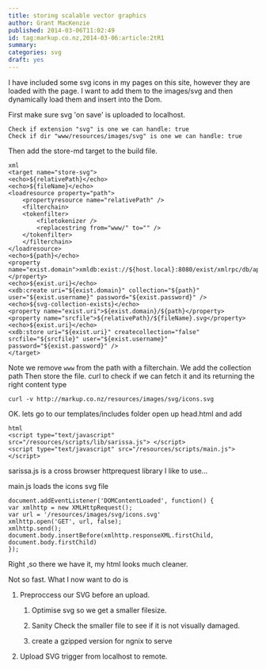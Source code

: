 ```yaml
---
title: storing scalable vector graphics
author: Grant MacKenzie
published: 2014-03-06T11:02:49
id: tag:markup.co.nz,2014-03-06:article:2tR1
summary:
categories: svg
draft: yes
---
```


I have included some svg icons in my pages on this site, however they are loaded  with the page. I want to add them to the images/svg and then dynamically load them and insert into the Dom.

First make sure svg 'on save' is uploaded to localhost.

    Check if extension "svg" is one we can handle: true
    Check if dir "www/resources/images/svg" is one we can handle: true

Then add the store-md target to the build file.

    xml
    <target name="store-svg">
	<echo>${relativePath}</echo>
	<echo>${fileName}</echo>
	<loadresource property="path">
	    <propertyresource name="relativePath" />
	    <filterchain>
		<tokenfilter>
		    <filetokenizer />
		    <replacestring from="www/" to="" />
		</tokenfilter>
	    </filterchain>
	</loadresource>
	<echo>${path}</echo>
	<property name="exist.domain">xmldb:exist://${host.local}:8080/exist/xmlrpc/db/apps/${project.domain}</property>
	<echo>${exist.uri}</echo>
	<xdb:create uri="${exist.domain}" collection="${path}" user="${exist.username}" password="${exist.password}" />
	<echo>${svg-collection-exists}</echo>
	<property name="exist.uri">${exist.domain}/${path}</property>
	<property name="srcfile">${relativePath}/${fileName}.svg</property>
	<echo>${exist.uri}</echo>
	<xdb:store uri="${exist.uri}" createcollection="false" srcfile="${srcfile}" user="${exist.username}" password="${exist.password}" />
    </target>

Note we remove ```www``` from the path with a filterchain.
We add the collection path
Then store the file. 	curl to check if we can fetch it and its returning the right content type

    curl -v http://markup.co.nz/resources/images/svg/icons.svg

OK. lets go to our templates/includes  folder open up head.html and add

    html
    <script type="text/javascript" src="/resources/scripts/lib/sarissa.js"> </script>
    <script type="text/javascript" src="/resources/scripts/main.js"> </script>

sarissa.js is a cross browser httprequest library I like to use...

main.js loads the icons svg file

    document.addEventListener('DOMContentLoaded', function() {
	var xmlhttp = new XMLHttpRequest();
	var url = '/resources/images/svg/icons.svg'
	xmlhttp.open('GET', url, false);
	xmlhttp.send();
	document.body.insertBefore(xmlhttp.responseXML.firstChild, document.body.firstChild)
    });

Right ,so there we have it, my html looks much cleaner.

Not so fast. What I now want to do is

1. Preproccess our SVG before an upload.

    1. Optimise svg so we get a smaller filesize.

    2. Sanity Check the smaller file to see if it is not visually damaged.

    2. create a gzipped version for ngnix to serve

3. Upload SVG trigger from localhost to remote.
